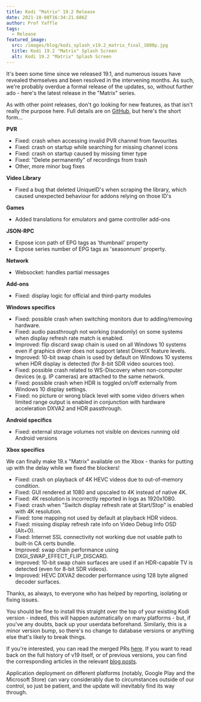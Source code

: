 ```yaml
---
title: Kodi "Matrix" 19.2 Release
date: 2021-10-08T16:34:21.686Z
author: Prof Yaffle
tags:
  - Release
featured_image:
  src: /images/blog/kodi_splash_v19.2_matrix_final_1080p.jpg
  title: Kodi 19.2 "Matrix" Splash Screen
  alt: Kodi 19.2 "Matrix" Splash Screen
---
```

It's been some time since we released 19.1, and numerous issues have revealed themselves and been resolved in the intervening months. As such, we're probably overdue a formal release of the updates, so, without further ado - here's the latest release in the "Matrix" series.

As with other point releases, don't go looking for new features, as that isn't really the purpose here. Full details are on [GitHub](https://github.com/xbmc/xbmc/compare/19.1-Matrix...19.2-Matrix), but here's the short form...

**PVR**

- Fixed: crash when accessing invalid PVR channel from favourites
- Fixed: crash on startup while searching for missing channel icons
- Fixed: crash on startup caused by missing timer type
- Fixed: "Delete permanently" of recordings from trash
- Other, more minor bug fixes

**Video Library**

- Fixed a bug that deleted UniqueID's when scraping the library, which caused unexpected behaviour for addons relying on those ID's

**Games**

- Added translations for emulators and game controller add-ons

**JSON-RPC**

- Expose icon path of EPG tags as 'thumbnail' property
- Expose series number of EPG tags as 'seasonnum' property.

**Network**

- Websocket: handles partial messages

**Add-ons**

- Fixed: display logic for official and third-party modules

**Windows specifics**

- Fixed: possible crash when switching monitors due to adding/removing hardware.
- Fixed: audio passthrough not working (randomly) on some systems when display refresh rate match is enabled.
- Improved: flip discard swap chain is used on all Windows 10 systems even if graphics driver does not support latest DirectX feature levels.
- Improved: 10-bit swap chain is used by default on Windows 10 systems when HDR display is detected (for 8-bit SDR video sources too).
- Fixed: possible crash related to WS-Discovery when non-computer devices (e.g. IP cameras) are attached to the same network.
- Fixed: possible crash when HDR is toggled on/off externally from Windows 10 display settings.
- Fixed: no picture or wrong black level with some video drivers when limited range output is enabled in conjunction with hardware acceleration DXVA2 and HDR passthrough.

**Android specifics**

- Fixed: external storage volumes not visible on devices running old Android versions

**Xbox specifics**

We can finally make 19.x "Matrix" available on the Xbox - thanks for putting up with the delay while we fixed the blockers!

- Fixed: crash on playback of 4K HEVC videos due to out-of-memory condition.
- Fixed: GUI rendered at 1080 and upscaled to 4K instead of native 4K.
- Fixed: 4K resolution is incorrectly reported in logs as 1920x1080.
- Fixed: crash when "Switch display refresh rate at Start/Stop" is enabled with 4K resolution.
- Fixed: tone mapping not used by default at playback HDR videos.
- Fixed: missing display refresh rate info on Video Debug Info OSD (Alt+O).
- Fixed: Internet SSL connectivity not working due not usable path to built-in CA certs bundle.
- Improved: swap chain performance using DXGI_SWAP_EFFECT_FLIP_DISCARD.
- Improved: 10-bit swap chain surfaces are used if an HDR-capable TV is detected (even for 8-bit SDR videos).
- Improved: HEVC DXVA2 decoder performance using 128 byte aligned decoder surfaces.


Thanks, as always, to everyone who has helped by reporting, isolating or fixing issues.

You should be fine to install this straight over the top of your existing Kodi version - indeed, this will happen automatically on many platforms - but, if you've any doubts, back up your userdata beforehand. Similarly, this is a minor version bump, so there's no change to database versions or anything else that's likely to break things.

If you're interested, you can read the merged PRs [here](https://github.com/xbmc/xbmc/pulls?q=is%3Apr+sort%3Aupdated-desc+milestone%3A%22Matrix+19.2%22+label%3A%22v19+Matrix%22+). If you want to read back on the full history of v19 itself, or of previous versions, you can find the corresponding articles in the relevant [blog posts](https://kodi.tv/blog/tag/release).

Application deployment on different platforms (notably, Google Play and the Microsoft Store) can vary considerably due to circumstances outside of our control, so just be patient, and the update will inevitably find its way through.
